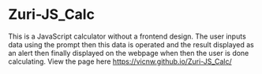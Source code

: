 # Zuri-JS_Calc
This is a JavaScript calculator without a frontend design. The user inputs data using the prompt then this data is operated and the result displayed as an alert then finally displayed on the webpage when then the user is done calculating.
View the page here https://vicnw.github.io/Zuri-JS_Calc/
